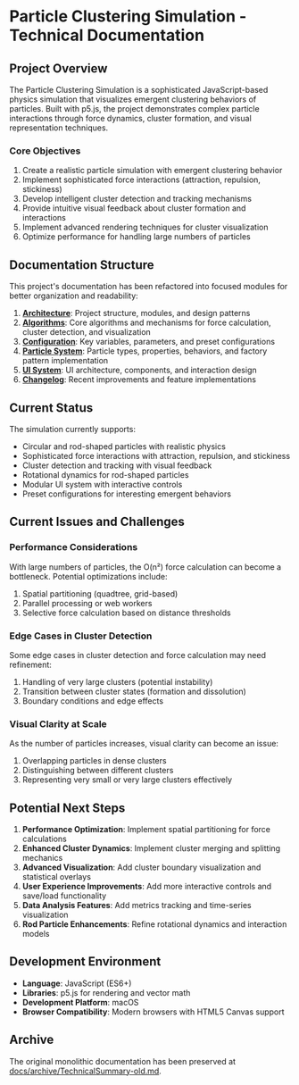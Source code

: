 # Particle Clustering Simulation - Technical Documentation

## Project Overview

The Particle Clustering Simulation is a sophisticated JavaScript-based physics simulation that visualizes emergent clustering behaviors of particles. Built with p5.js, the project demonstrates complex particle interactions through force dynamics, cluster formation, and visual representation techniques.

### Core Objectives

1. Create a realistic particle simulation with emergent clustering behavior
2. Implement sophisticated force interactions (attraction, repulsion, stickiness)
3. Develop intelligent cluster detection and tracking mechanisms
4. Provide intuitive visual feedback about cluster formation and interactions
5. Implement advanced rendering techniques for cluster visualization
6. Optimize performance for handling large numbers of particles

## Documentation Structure

This project's documentation has been refactored into focused modules for better organization and readability:

1. **[Architecture](docs/architecture.md)**: Project structure, modules, and design patterns
2. **[Algorithms](docs/algorithms.md)**: Core algorithms and mechanisms for force calculation, cluster detection, and visualization
3. **[Configuration](docs/configuration.md)**: Key variables, parameters, and preset configurations
4. **[Particle System](docs/particles.md)**: Particle types, properties, behaviors, and factory pattern implementation
5. **[UI System](docs/ui.md)**: UI architecture, components, and interaction design
6. **[Changelog](docs/changelog.md)**: Recent improvements and feature implementations

## Current Status

The simulation currently supports:

- Circular and rod-shaped particles with realistic physics
- Sophisticated force interactions with attraction, repulsion, and stickiness
- Cluster detection and tracking with visual feedback
- Rotational dynamics for rod-shaped particles
- Modular UI system with interactive controls
- Preset configurations for interesting emergent behaviors

## Current Issues and Challenges

### Performance Considerations

With large numbers of particles, the O(n²) force calculation can become a bottleneck. Potential optimizations include:

1. Spatial partitioning (quadtree, grid-based)
2. Parallel processing or web workers
3. Selective force calculation based on distance thresholds

### Edge Cases in Cluster Detection

Some edge cases in cluster detection and force calculation may need refinement:

1. Handling of very large clusters (potential instability)
2. Transition between cluster states (formation and dissolution)
3. Boundary conditions and edge effects

### Visual Clarity at Scale

As the number of particles increases, visual clarity can become an issue:

1. Overlapping particles in dense clusters
2. Distinguishing between different clusters
3. Representing very small or very large clusters effectively

## Potential Next Steps

1. **Performance Optimization**: Implement spatial partitioning for force calculations
2. **Enhanced Cluster Dynamics**: Implement cluster merging and splitting mechanics
3. **Advanced Visualization**: Add cluster boundary visualization and statistical overlays
4. **User Experience Improvements**: Add more interactive controls and save/load functionality
5. **Data Analysis Features**: Add metrics tracking and time-series visualization
6. **Rod Particle Enhancements**: Refine rotational dynamics and interaction models

## Development Environment

- **Language**: JavaScript (ES6+)
- **Libraries**: p5.js for rendering and vector math
- **Development Platform**: macOS
- **Browser Compatibility**: Modern browsers with HTML5 Canvas support

## Archive

The original monolithic documentation has been preserved at [docs/archive/TechnicalSummary-old.md](docs/archive/TechnicalSummary-old.md).
